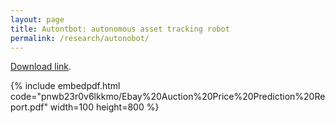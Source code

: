 ```yaml
---
layout: page
title: Autontbot: autonomous asset tracking robot
permalink: /research/autonobot/
---
```


[Download link](https://www.dropbox.com/s/pnwb23r0v6lkkmo/Ebay%20Auction%20Price%20Prediction%20Report.pdf?dl=0).

{% include embedpdf.html code="pnwb23r0v6lkkmo/Ebay%20Auction%20Price%20Prediction%20Report.pdf" width=100 height=800 %}